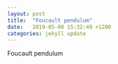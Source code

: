 ```yaml
---
layout: post
title:  "Foucault pendulum"
date:   2019-05-08 15:32:49 +1200
categories: jekyll update
---
```

Foucault pendulum
